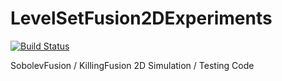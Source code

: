 # LevelSetFusion2DExperiments
[![Build Status](https://travis-ci.com/Algomorph/LevelSetFusion2DExperiments.svg?branch=master)](https://travis-ci.com/Algomorph/LevelSetFusion2DExperiments)

SobolevFusion / KillingFusion 2D Simulation / Testing Code
